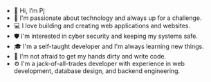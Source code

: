 - 👋 Hi, I’m Pj
- 🚀 I'm passionate about technology and always up for a challenge.
- 💻 I love building and creating web applications and websites.
- 🛡️ I'm interested in cyber security and keeping my systems safe.
- 🎓 I'm a self-taught developer and I'm always learning new things.
- 🔨 I'm not afraid to get my hands dirty and write code.
- ⚙️ I'm a jack-of-all-trades developer with experience in web development, database design, and backend engineering.
<!---
pj-022/pj-022 is a ✨ special ✨ repository because its `README.md` (this file) appears on your GitHub profile.
You can click the Preview link to take a look at your changes.
--->
